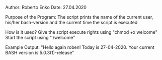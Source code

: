 Author: Roberto Enko
Date: 27.04.2020

Purpose of the Program:
The script prints the name of the current user, his/her bash-version and the current time the script is executed

How is it used?
Give the script execute rights using "chmod +x welcome"
Start the script using "./welcome"

Example Output:
"Hello again roben! Today is 27-04-2020. Your current BASH version is 5.0.3(1)-release"
